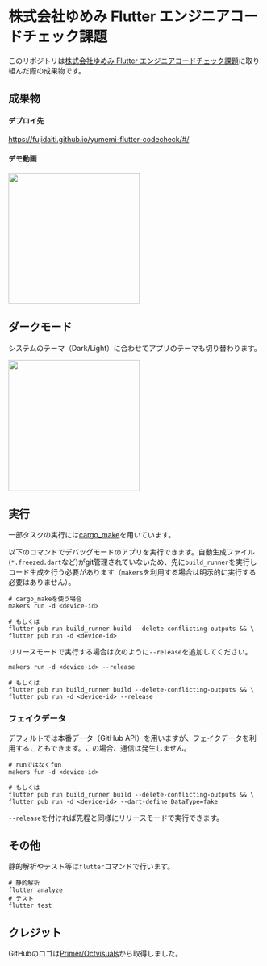 # 株式会社ゆめみ Flutter エンジニアコードチェック課題

このリポジトリは[株式会社ゆめみ Flutter エンジニアコードチェック課題](https://github.com/yumemi-inc/flutter-engineer-codecheck.git)に取り組んだ際の成果物です。



## 成果物

#### デプロイ先

https://fujidaiti.github.io/yumemi-flutter-codecheck/#/

#### デモ動画

<img src="contents/demo.mov" width="260"/>

## ダークモード

システムのテーマ（Dark/Light）に合わせてアプリのテーマも切り替わります。

<img src="contents/darktheme.mov" width="260"/>

## 実行

一部タスクの実行には[cargo_make](https://github.com/sagiegurari/cargo-make)を用いています。



以下のコマンドでデバッグモードのアプリを実行できます。自動生成ファイル(`*.freezed.dart`など)がgit管理されていないため、先に`build_runner`を実行しコード生成を行う必要があります（`makers`を利用する場合は明示的に実行する必要はありません）。

```shell
# cargo_makeを使う場合
makers run -d <device-id>

# もしくは
flutter pub run build_runner build --delete-conflicting-outputs && \
flutter pub run -d <device-id>
```

リリースモードで実行する場合は次のように`--release`を追加してください。

```shell
makers run -d <device-id> --release

# もしくは
flutter pub run build_runner build --delete-conflicting-outputs && \
flutter pub run -d <device-id> --release
```



### フェイクデータ

デフォルトでは本番データ（GitHub API）を用いますが、フェイクデータを利用することもできます。この場合、通信は発生しません。

```shell
# runではなくfun
makers fun -d <device-id>

# もしくは
flutter pub run build_runner build --delete-conflicting-outputs && \
flutter pub run -d <device-id> --dart-define DataType=fake
```

`--release`を付ければ先程と同様にリリースモードで実行できます。


## その他

静的解析やテスト等は`flutter`コマンドで行います。

```shell
# 静的解析
flutter analyze
# テスト
flutter test
```

## クレジット

GitHubのロゴは[Primer/Octvisuals](https://primer.style/design/foundations/icons/octovisuals)から取得しました。
